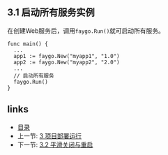 ## 3.1 启动所有服务实例

在创建Web服务后，调用`faygo.Run()`就可启动所有服务。

```
func main() {
  ...
  app1 := faygo.New("myapp1", "1.0")
  app2 := faygo.New("myapp2", "2.0")
  ...
  // 启动所有服务
  faygo.Run()
}
```

## links

* [目录](<../README_ZH.md>)
* 上一节: [3 项目部署运行](<03.00.md>)
* 下一节: [3.2 平滑关闭与重启](<03.02.md>)

